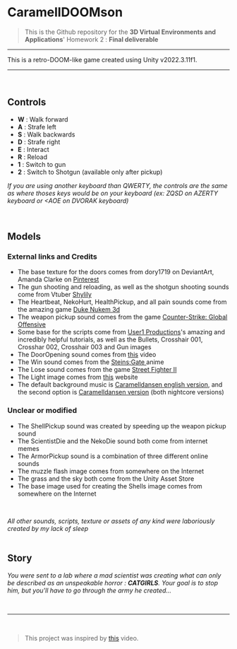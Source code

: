 # CaramellDOOMson
> This is the Github repository for the **3D Virtual Environments and Applications**' Homework 2 : **Final deliverable**

___


This is a retro-DOOM-like game created using Unity v2022.3.11f1.<br>

___

<br>

## Controls

- **W** : Walk forward
- **A** : Strafe left
- **S** : Walk backwards
- **D** : Strafe right
- **E** : Interact
- **R** : Reload
- **1** : Switch to gun
- **2** : Switch to Shotgun (available only after pickup)

*If you are using another keyboard than QWERTY, the controls are the same as where thoses keys would be on your keyboard (ex: ZQSD on AZERTY keyboard or \<AOE on DVORAK keyboard)*

<br>

## Models
### External links and Credits
- The base texture for the doors comes from dory1719 on DeviantArt, Amanda Clarke on [Pinterest](https://www.pinterest.com/pin/408701734909006867/)
- The gun shooting and reloading, as well as the shotgun shooting sounds come from Vtuber [Shylily](https://youtu.be/AfI09FxpiEs?si=odHh4KY8aDme9jx6)
- The Heartbeat, NekoHurt, HealthPickup, and all pain sounds come from the amazing game [Duke Nukem 3d](https://www.sounds-resource.com/pc_computer/duke3d/)
- The weapon pickup sound comes from the game [Counter-Strike: Global Offensive](https://www.counter-strike.net/)
- Some base for the scripts come from [User1 Productions](https://www.youtube.com/@user1productions883)'s amazing and incredibly helpful tutorials, as well as the Bullets, Crosshair 001, Crosshar 002, Crosshair 003 and Gun images
- The DoorOpening sound comes from [this](https://youtu.be/hZVx53a2mWw?si=YPH9-envb3TavnRK) video
- The Win sound comes from the [Steins;Gate ](https://myanimelist.net/anime/9253/Steins_Gate) anime
- The Lose sound comes from the game [Street Fighter II](https://en.wikipedia.org/wiki/Street_Fighter_II)
- The Light image comes from [this](https://texturelabs.org/textures/lensfx_142/) website
- The default background music is [Caramelldansen english version](https://youtu.be/A67ZkAd1wmI?si=2qzXQCk0KKpnX1wI), and the second option is [Caramelldansen version](https://youtu.be/6-8E4Nirh9s?si=mhZPsCLdneKO0_9L) (both nightcore versions)


### Unclear or modified
- The ShellPickup sound was created by speeding up the weapon pickup sound
- The ScientistDie and the NekoDie sound both come from internet memes
- The ArmorPickup sound is a combination of three different online sounds
- The muzzle flash image comes from somewhere on the Internet
- The grass and the sky both come from the Unity Asset Store
- The base image used for creating the Shells image comes from somewhere on the Internet

<br>

*All other sounds, scripts, texture or assets of any kind were laboriously created by my lack of sleep*
<br>
<br>

## Story
*You were sent to a lab where a mad scientist was creating what can only be described as an unspeakable horror : **CATGIRLS**. Your goal is to stop him, but you'll have to go through the army he created...*

<br>

___


<br>

> This project was inspired by [this](https://www.youtube.com/watch?v=owEKTfe1Gno&pp=ygUOY2FyYW1lbGxhIGRvb20%3D) video.
